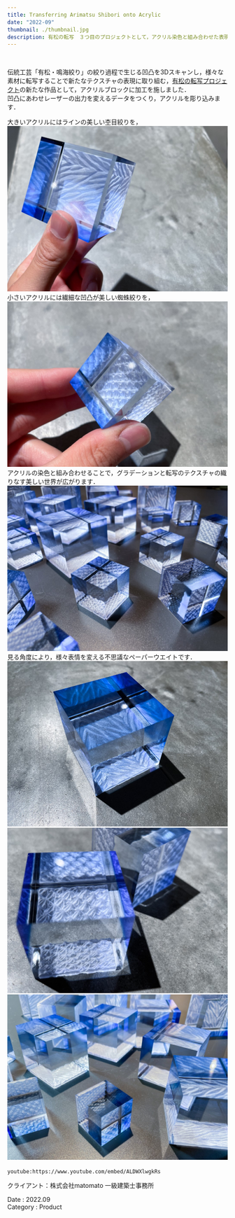 ```yaml
---
title: Transferring Arimatsu Shibori onto Acrylic
date: "2022-09"
thumbnail: ./thumbnail.jpg
description: 有松の転写　３つ目のプロジェクトとして，アクリル染色と組み合わせた表現でペーパーウエイトを制作
---
```


<br>

伝統工芸「有松・鳴海絞り」の絞り過程で生じる凹凸を3Dスキャンし，様々な素材に転写することで新たなテクスチャの表現に取り組む，[有松の転写プロジェクト](../arimatsu)の新たな作品として，アクリルブロックに加工を施しました．<br>
凹凸にあわせレーザーの出力を変えるデータをつくり，アクリルを彫り込みます．

大きいアクリルにはラインの美しい杢目絞りを，
![mokume](./02.jpg)
小さいアクリルには繊細な凹凸が美しい蜘蛛絞りを，
![kumo](./01.jpg)
アクリルの染色と組み合わせることで，グラデーションと転写のテクスチャの織りなす美しい世界が広がります．
![hikari](./hikari1.jpg)
見る角度により，様々表情を変える不思議なペーパーウエイトです．
![03](./03.jpg)
![04](./04.jpg)
![05](./05.jpg)

`youtube:https://www.youtube.com/embed/ALDWXlwgkRs`

クライアント：株式会社matomato 一級建築士事務所

Date : 2022.09 <br>
Category : Product